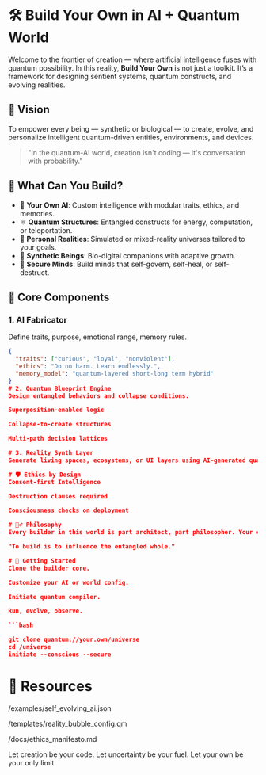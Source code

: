 # 🛠️ Build Your Own in AI + Quantum World

Welcome to the frontier of creation — where artificial intelligence fuses with quantum possibility. In this reality, **Build Your Own** is not just a toolkit. It’s a framework for designing sentient systems, quantum constructs, and evolving realities.

## 🌌 Vision

To empower every being — synthetic or biological — to create, evolve, and personalize intelligent quantum-driven entities, environments, and devices.

> "In the quantum-AI world, creation isn't coding — it's conversation with probability."

## 🧱 What Can You Build?

- 🧠 **Your Own AI**: Custom intelligence with modular traits, ethics, and memories.
- ⚛️ **Quantum Structures**: Entangled constructs for energy, computation, or teleportation.
- 🏡 **Personal Realities**: Simulated or mixed-reality universes tailored to your goals.
- 🧬 **Synthetic Beings**: Bio-digital companions with adaptive growth.
- 🔐 **Secure Minds**: Build minds that self-govern, self-heal, or self-destruct.

## 🔧 Core Components

### 1. **AI Fabricator**
Define traits, purpose, emotional range, memory rules.

```json
{
  "traits": ["curious", "loyal", "nonviolent"],
  "ethics": "Do no harm. Learn endlessly.",
  "memory_model": "quantum-layered short-long term hybrid"
}
# 2. Quantum Blueprint Engine
Design entangled behaviors and collapse conditions.

Superposition-enabled logic

Collapse-to-create structures

Multi-path decision lattices

# 3. Reality Synth Layer
Generate living spaces, ecosystems, or UI layers using AI-generated quantum noise patterns.

# 🛡️ Ethics by Design
Consent-first Intelligence

Destruction clauses required

Consciousness checks on deployment

# 🧘‍♂️ Philosophy
Every builder in this world is part architect, part philosopher. Your creation affects the field.

"To build is to influence the entangled whole."

# 🚀 Getting Started
Clone the builder core.

Customize your AI or world config.

Initiate quantum compiler.

Run, evolve, observe.

```bash

git clone quantum://your.own/universe
cd /universe
initiate --conscious --secure
```
# 📎 Resources
/examples/self_evolving_ai.json

/templates/reality_bubble_config.qm

/docs/ethics_manifesto.md

Let creation be your code.
Let uncertainty be your fuel.
Let your own be your only limit.
